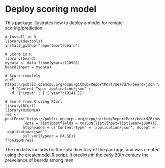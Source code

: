 Deploy scoring model
====================

This package illustrates how to deploy a model for remote scoring/prediction. 


    # Install in R
    library(devtools)
    install_github("reportmort/beard")

    # Score in R
    library(beard)
    mydata <- data.frame(year=c(1890))
    beard(input = mydata)

    # Score remotely
    curl https://public.opencpu.org/ocpu/github/ReportMort/beard/R/beard/json \
      -H "Content-Type: application/json" \
      -d '{"input" : [ {"year":1914} ]}'
      
    # Score from R using RCurl
    library(RCurl)
    library(RJSONIO)
    res <- postForm("https://public.opencpu.org/ocpu/github/ReportMort/beard/R/beard/json",
            .opts = list(postfields = toJSON(list(input=list(year=1890))),
            httpheader = c('Content-Type' = 'application/json', Accept = 'application/json'),
            ssl.verifypeer = FALSE))
    fromJSON(res)
      
The model is included in the `data` directory of the package, and was created
using the [createmodel.R](https://github.com/reportmort/beard/blob/master/inst/beard/createmodel.R) script. It predicts in the early 20th century the prevelance of beards among men.